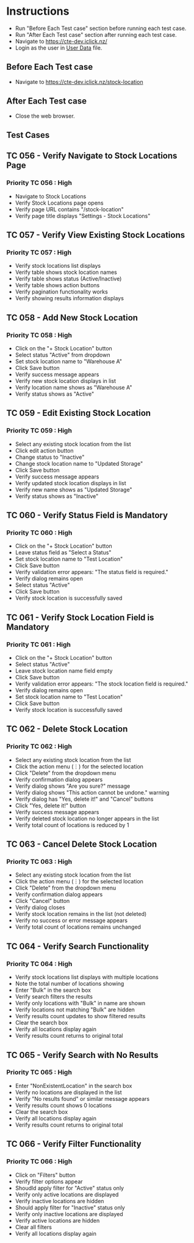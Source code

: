 # Instructions

- Run "Before Each Test case" section before running each test case.
- Run "After Each Test case" section after running each test case.
- Navigate to <https://cte-dev.iclick.nz/>
- Login as the user in [User Data](..\TestData\UserData.md) file.

## Before Each Test case

- Navigate to <https://cte-dev.iclick.nz/stock-location>

## After Each Test case

- Close the web browser.

## Test Cases

## TC 056 - Verify Navigate to Stock Locations Page

### Priority TC 056 : High

- Navigate to Stock Locations
- Verify Stock Locations page opens
- Verify page URL contains "/stock-location"
- Verify page title displays "Settings - Stock Locations"

## TC 057 - Verify View Existing Stock Locations

### Priority TC 057 : High

- Verify stock locations list displays
- Verify table shows stock location names
- Verify table shows status (Active/Inactive)
- Verify table shows action buttons
- Verify pagination functionality works
- Verify showing results information displays

## TC 058 - Add New Stock Location

### Priority TC 058 : High

- Click on the "+ Stock Location" button
- Select status "Active" from dropdown
- Set stock location name to "Warehouse A"
- Click Save button
- Verify success message appears
- Verify new stock location displays in list
- Verify location name shows as "Warehouse A"
- Verify status shows as "Active"

## TC 059 - Edit Existing Stock Location

### Priority TC 059 : High

- Select any existing stock location from the list
- Click edit action button
- Change status to "Inactive"
- Change stock location name to "Updated Storage"
- Click Save button
- Verify success message appears
- Verify updated stock location displays in list
- Verify new name shows as "Updated Storage"
- Verify status shows as "Inactive"

## TC 060 - Verify Status Field is Mandatory

### Priority TC 060 : High

- Click on the "+ Stock Location" button
- Leave status field as "Select a Status"
- Set stock location name to "Test Location"
- Click Save button
- Verify validation error appears: "The status field is required."
- Verify dialog remains open
- Select status "Active"
- Click Save button
- Verify stock location is successfully saved

## TC 061 - Verify Stock Location Field is Mandatory

### Priority TC 061 : High

- Click on the "+ Stock Location" button
- Select status "Active"
- Leave stock location name field empty
- Click Save button
- Verify validation error appears: "The stock location field is required."
- Verify dialog remains open
- Set stock location name to "Test Location"
- Click Save button
- Verify stock location is successfully saved

## TC 062 - Delete Stock Location

### Priority TC 062 : High

- Select any existing stock location from the list
- Click the action menu (⋮) for the selected location
- Click "Delete" from the dropdown menu
- Verify confirmation dialog appears
- Verify dialog shows "Are you sure?" message
- Verify dialog shows "This action cannot be undone." warning
- Verify dialog has "Yes, delete it!" and "Cancel" buttons
- Click "Yes, delete it!" button
- Verify success message appears
- Verify deleted stock location no longer appears in the list
- Verify total count of locations is reduced by 1

## TC 063 - Cancel Delete Stock Location

### Priority TC 063 : High

- Select any existing stock location from the list
- Click the action menu (⋮) for the selected location
- Click "Delete" from the dropdown menu
- Verify confirmation dialog appears
- Click "Cancel" button
- Verify dialog closes
- Verify stock location remains in the list (not deleted)
- Verify no success or error message appears
- Verify total count of locations remains unchanged

## TC 064 - Verify Search Functionality

### Priority TC 064 : High

- Verify stock locations list displays with multiple locations
- Note the total number of locations showing
- Enter "Bulk" in the search box
- Verify search filters the results
- Verify only locations with "Bulk" in name are shown
- Verify locations not matching "Bulk" are hidden
- Verify results count updates to show filtered results
- Clear the search box
- Verify all locations display again
- Verify results count returns to original total

## TC 065 - Verify Search with No Results

### Priority TC 065 : High

- Enter "NonExistentLocation" in the search box
- Verify no locations are displayed in the list
- Verify "No results found" or similar message appears
- Verify results count shows 0 locations
- Clear the search box
- Verify all locations display again
- Verify results count returns to original total

## TC 066 - Verify Filter Functionality

### Priority TC 066 : High

- Click on "Filters" button
- Verify filter options appear
- Shoudld apply filter for "Active" status only
- Verify only active locations are displayed
- Verify inactive locations are hidden
- Should apply filter for "Inactive" status only
- Verify only inactive locations are displayed
- Verify active locations are hidden
- Clear all filters
- Verify all locations display again
